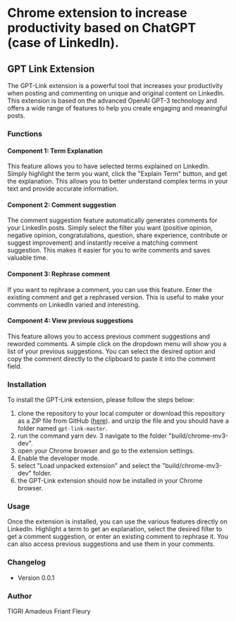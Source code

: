 # Chrome extension to increase productivity based on ChatGPT (case of LinkedIn).

## GPT Link Extension

The GPT-Link extension is a powerful tool that increases your productivity when posting and commenting on unique and original content on LinkedIn. This extension is based on the advanced OpenAI GPT-3 technology and offers a wide range of features to help you create engaging and meaningful posts.

### Functions

#### Component 1: Term Explanation

This feature allows you to have selected terms explained on LinkedIn. Simply highlight the term you want, click the "Explain Term" button, and get the explanation. This allows you to better understand complex terms in your text and provide accurate information.

#### Component 2: Comment suggestion

The comment suggestion feature automatically generates comments for your LinkedIn posts. Simply select the filter you want (positive opinion, negative opinion, congratulations, question, share experience, contribute or suggest improvement) and instantly receive a matching comment suggestion. This makes it easier for you to write comments and saves valuable time.

#### Component 3: Rephrase comment

If you want to rephrase a comment, you can use this feature. Enter the existing comment and get a rephrased version. This is useful to make your comments on LinkedIn varied and interesting.

#### Component 4: View previous suggestions

This feature allows you to access previous comment suggestions and reworded comments. A simple click on the dropdown menu will show you a list of your previous suggestions. You can select the desired option and copy the comment directly to the clipboard to paste it into the comment field.

### Installation

To install the GPT-Link extension, please follow the steps below:

1. clone the repository to your local computer or download this repository as a ZIP file from GitHub ([here](https://github.com/Floriani-Sharp/gpt-link/archive/refs/heads/main.zip)). and unzip the file and you should have a folder named `gpt-link-master`.
2. run the command yarn dev. 
3  navigate to the folder "build/chrome-mv3-dev".
4. open your Chrome browser and go to the extension settings.
5. Enable the developer mode.
6. select "Load unpacked extension" and select the "build/chrome-mv3-dev" folder.
7. the GPT-Link extension should now be installed in your Chrome browser.

### Usage

Once the extension is installed, you can use the various features directly on LinkedIn. Highlight a term to get an explanation, select the desired filter to get a comment suggestion, or enter an existing comment to rephrase it. You can also access previous suggestions and use them in your comments.

### Changelog

- Version 0.0.1

### Author

TIGRI Amadeus Friant Fleury
